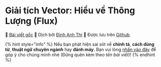# Giải tích Vector: Hiểu về Thông Lượng \(Flux\)

📒 [Bài viết gốc](https://betterexplained.com/articles/flux/) 👦 Dịch bởi [Đinh Anh Thi](https://dinhanhthi.com) 💾 Được lưu trên [Github](https://github.com/math2it/BetterExplained-vn-translation/blob/master/docs/giai-tich-vector/hieu-ve-thong-luong-flux.md).

{% hint style="info" %}
Nếu bạn phát hiện sai sót về **chính tả**, **cách dùng từ**, **thuật ngữ chuyên ngành** hay **đánh máy**. Bạn vui lòng [nhấn vào đây](https://github.com/math2it/BetterExplained-vn-translation/issues) để góp ý cho chúng mình nhé (Đừng quên kèm theo *tên bài viết*)!
{% endhint %}

